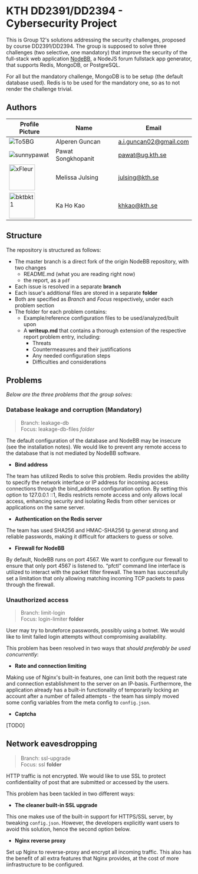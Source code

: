 # KTH DD2391/DD2394 - Cybersecurity Project

This is Group 12's solutions addressing the security challenges, proposed by course DD2391/DD2394. The group is supposed to solve three challenges (two selective, one mandatory) that improve the security of the full-stack web application [NodeBB](https://github.com/NodeBB/NodeBB), a NodeJS forum fullstack app generator, that supports Redis, MongoDB, or PostgreSQL.  

For all but the mandatory challenge, MongoDB is to be setup (the default database used). Redis is to be used for the mandatory one, so as to not render the challenge trivial.

## Authors

| Profile Picture | Name | Email |
|---|---|---|
| ![To5BG](https://github.com/to5bg.png?size=70) | Alperen Guncan | a.i.guncan02@gmail.com |
| ![sunnypawat](https://github.com/sunnypawat.png?size=70) | Pawat Songkhopanit | pawat@ug.kth.se |
| <img src="https://avatars.githubusercontent.com/u/34583592?v=4" alt="xFleur" width="70"/> | Melissa Julsing | julsing@kth.se |
| <img src="https://avatars.githubusercontent.com/u/112628985?v=4" alt="bktbkt1" width="70"/> | Ka Ho Kao | khkao@kth.se |

## Structure

The repository is structured as follows:
* The master branch is a direct fork of the origin NodeBB repository, with two changes
    * README.md (what you are reading right now)
    * the report, as a `pdf`
* Each issue is resolved in a separate **branch**
* Each issue's additional files are stored in a separate **folder**
* Both are specified as *Branch* and *Focus* respectively, under each problem section
* The folder for each problem contains:
    * Example/reference configuration files to be used/analyzed/built upon
    * A **writeup.md** that contains a thorough extension of the respective report problem entry, including:
        * Threats
        * Countermeasures and their justifications
        * Any needed configuration steps
        * Difficulties and considerations

## Problems
*Below are the three problems that the group solves:*

### Database leakage and corruption (Mandatory)
> Branch: leakage-db  
> Focus: leakage-db-files *folder*

The default configuration of the database and NodeBB may be insecure (see the installation notes). We would like to prevent any remote access to the database that is not mediated by NodeBB software.  

- **Bind address**

The team has utilized Redis to solve this problem. Redis provides the ability to specify the network interface or IP address for incoming access connections through the bind_address configuration option. By setting this option to 127.0.0.1 ::1, Redis restricts remote access and only allows local access, enhancing security and isolating Redis from other services or applications on the same server.

- **Authentication on the Redis server**

The team has used SHA256 and HMAC-SHA256 tp generat strong and reliable passwords, making it difficult for attackers to guess or solve.

- **Firewall for NodeBB**

By default, NodeBB runs on port 4567. We want to configure our firewall to ensure that only port 4567 is listened to. “pfctl” command line interface is utilized to interact with the packet filter firewall. The team has successfully set a limitation that only allowing matching incoming TCP packets to pass through the firewall.


### Unauthorized access
> Branch: limit-login  
> Focus: login-limiter **folder**

User may try to bruteforce passwords, possibly using a botnet. We would like to limit failed login attempts without compromising availability.  

This problem has been resolved in two ways that *should preferably be used concurrently*:

- **Rate and connection limiting**

Making use of Nginx's built-in features, one can limit both the request rate and connection establishment to the server on an IP-basis. Furthermore, the application already has a built-in functionality of temporarily locking an account after a number of failed attempts - the team has simply moved some config variables from the meta config to `config.json`.

- **Captcha**

[TODO]

## Network eavesdropping
> Branch: ssl-upgrade  
> Focus: ssl **folder**

HTTP traffic is not encrypted. We would like to use SSL to protect confidentiality of post that are submitted or accessed by the users.  

This problem has been tackled in two different ways:

- **The cleaner built-in SSL upgrade**

This one makes use of the built-in support for HTTPS/SSL server, by tweaking `config.json`. However, the developers explicitly want users to avoid this solution, hence the second option below.

- **Nginx reverse proxy**

Set up Nginx to reverse-proxy and encrypt all incoming traffic. This also has the benefit of all extra features that Nginx provides, at the cost of more iinfrastructure to be configured.

